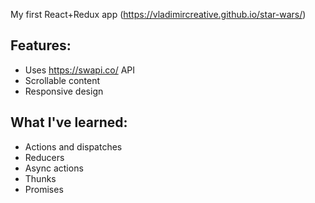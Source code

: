 My first React+Redux app (https://vladimircreative.github.io/star-wars/)

## Features: 
+ Uses https://swapi.co/ API
+ Scrollable content
+ Responsive design

## What I've learned:
+ Actions and dispatches
+ Reducers
+ Async actions
+ Thunks
+ Promises

